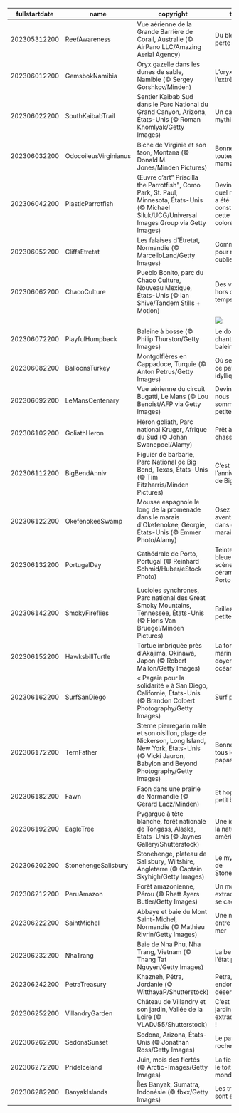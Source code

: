 |fullstartdate|name|copyright|title|image|
|--|--|--|--|--|
202305312200|ReefAwareness|Vue aérienne de la Grande Barrière de Corail, Australie (© AirPano LLC/Amazing Aerial Agency)|Du bleu à perte de vue|![](/fr-FR/2023/06/202305312200ReefAwareness.jpg)|
202306012200|GemsbokNamibia|Oryx gazelle dans les dunes de sable, Namibie (© Sergey Gorshkov/Minden)|L’oryx de l’extrême|![](/fr-FR/2023/06/202306012200GemsbokNamibia.jpg)|
202306022200|SouthKaibabTrail|Sentier Kaibab Sud dans le Parc National du Grand Canyon, Arizona, États-Unis (© Roman Khomlyak/Getty Images)|Un canyon mythique|![](/fr-FR/2023/06/202306022200SouthKaibabTrail.jpg)|
202306032200|OdocoileusVirginianus|Biche de Virginie et son faon, Montana  (© Donald M. Jones/Minden Pictures)|Bonne fête à toutes les mamans !|![](/fr-FR/2023/06/202306032200OdocoileusVirginianus.jpg)|
202306042200|PlasticParrotfish|Œuvre d’art” Priscilla the Parrotfish", Como Park, St. Paul, Minnesota, États-Unis (© Michael Siluk/UCG/Universal Images Group via Getty Images)|Devinez avec quel matériel a été construite cette œuvre colorée ?|![](/fr-FR/2023/06/202306042200PlasticParrotfish.jpg)|
202306052200|CliffsEtretat|Les falaises d'Étretat, Normandie (© MarcelloLand/Getty Images)|Commémorer pour ne pas oublier|![](/fr-FR/2023/06/202306052200CliffsEtretat.jpg)|
202306062200|ChacoCulture|Pueblo Bonito, parc du Chaco Culture, Nouveau Mexique, États-Unis (© Ian Shive/Tandem Stills + Motion)|Des vestiges hors du temps|![](/fr-FR/2023/06/202306062200ChacoCulture.jpg)|
||||![](/fr-FR/2023/06/.jpg)|
202306072200|PlayfulHumpback|Baleine à bosse (© Philip Thurston/Getty Images)|Le doux chant des baleines|![](/fr-FR/2023/06/202306072200PlayfulHumpback.jpg)|
202306082200|BalloonsTurkey|Montgolfières en Cappadoce, Turquie (© Anton Petrus/Getty Images)|Où se trouve ce paysage idyllique ?|![](/fr-FR/2023/06/202306082200BalloonsTurkey.jpg)|
202306092200|LeMansCentenary|Vue aérienne du circuit Bugatti, Le Mans (© Lou Benoist/AFP via Getty Images)|Devinez où nous sommes, une petite idée ?|![](/fr-FR/2023/06/202306092200LeMansCentenary.jpg)|
202306102200|GoliathHeron|Héron goliath, Parc national Kruger, Afrique du Sud (© Johan Swanepoel/Alamy)|Prêt à chasser !|![](/fr-FR/2023/06/202306102200GoliathHeron.jpg)|
202306112200|BigBendAnniv|Figuier de barbarie, Parc National de Big Bend, Texas, États-Unis (© Tim Fitzharris/Minden Pictures)|C’est l’anniversaire de Big Bend !|![](/fr-FR/2023/06/202306112200BigBendAnniv.jpg)|
202306122200|OkefenokeeSwamp|Mousse espagnole le long de la promenade dans le marais d'Okefenokee, Géorgie, États-Unis (© Emmer Photo/Alamy)|Osez vous aventurer dans ce marais !|![](/fr-FR/2023/06/202306122200OkefenokeeSwamp.jpg)|
202306132200|PortugalDay|Cathédrale de Porto, Portugal (© Reinhard Schmid/Huber/eStock Photo)|Teintes bleues et scènes sur céramique de Porto|![](/fr-FR/2023/06/202306132200PortugalDay.jpg)|
202306142200|SmokyFireflies|Lucioles synchrones, Parc national des Great Smoky Mountains, Tennessee, États-Unis (© Floris Van Bruegel/Minden Pictures)|Brillez, petites fées !|![](/fr-FR/2023/06/202306142200SmokyFireflies.jpg)|
202306152200|HawksbillTurtle|Tortue imbriquée près d'Akajima, Okinawa, Japon (© Robert Mallon/Getty Images)|La tortue marine, doyenne des océans|![](/fr-FR/2023/06/202306152200HawksbillTurtle.jpg)|
202306162200|SurfSanDiego|« Pagaie pour la solidarité » à San Diego, Californie, États-Unis (© Brandon Colbert Photography/Getty Images)|Surf power !|![](/fr-FR/2023/06/202306162200SurfSanDiego.jpg)|
202306172200|TernFather|Sterne pierregarin mâle et son oisillon, plage de Nickerson, Long Island, New York, États-Unis (© Vicki Jauron, Babylon and Beyond Photography/Getty Images)|Bonne fête à tous les papas !|![](/fr-FR/2023/06/202306172200TernFather.jpg)|
202306182200|Fawn|Faon dans une prairie de Normandie (© Gerard Lacz/Minden)|Et hop, un petit bond !|![](/fr-FR/2023/06/202306182200Fawn.jpg)|
202306192200|EagleTree|Pygargue à tête blanche, forêt nationale de Tongass, Alaska, États-Unis (© Jaynes Gallery/Shutterstock)|Une icône de la nature américaine|![](/fr-FR/2023/06/202306192200EagleTree.jpg)|
202306202200|StonehengeSalisbury|Stonehenge, plateau de Salisbury, Wiltshire, Angleterre (© Captain Skyhigh/Getty Images)|Le mystère de Stonehenge|![](/fr-FR/2023/06/202306202200StonehengeSalisbury.jpg)|
202306212200|PeruAmazon|Forêt amazonienne, Pérou (© Rhett Ayers Butler/Getty Images)|Un monde extraordinaire se cache ici|![](/fr-FR/2023/06/202306212200PeruAmazon.jpg)|
202306222200|SaintMichel|Abbaye et baie du Mont Saint-Michel, Normandie (© Mathieu Rivrin/Getty Images)|Une merveille entre ciel et mer|![](/fr-FR/2023/06/202306222200SaintMichel.jpg)|
202306232200|NhaTrang|Baie de Nha Phu, Nha Trang, Vietnam (© Thang Tat Nguyen/Getty Images)|La beauté à l’état pur|![](/fr-FR/2023/06/202306232200NhaTrang.jpg)|
202306242200|PetraTreasury|Khazneh, Pétra, Jordanie (© WitthayaP/Shutterstock)|Petra, la belle endormie du désert|![](/fr-FR/2023/06/202306242200PetraTreasury.jpg)|
202306252200|VillandryGarden|Château de Villandry et son jardin, Vallée de la Loire (© VLADJ55/Shutterstock)|C’est un jardin extraordinaire !|![](/fr-FR/2023/06/202306252200VillandryGarden.jpg)|
202306262200|SedonaSunset|Sedona, Arizona, États-Unis (© Jonathan Ross/Getty Images)|Le pays de la roche rouge|![](/fr-FR/2023/06/202306262200SedonaSunset.jpg)|
202306272200|PrideIceland|Juin, mois des fiertés (© Arctic-Images/Getty Images)|La fierté sur le toit du monde !|![](/fr-FR/2023/06/202306272200PrideIceland.jpg)|
202306282200|BanyakIslands|Îles Banyak, Sumatra, Indonésie (© fbxx/Getty Images)|Les tropiques sont en fête !|![](/fr-FR/2023/06/202306282200BanyakIslands.jpg)|
